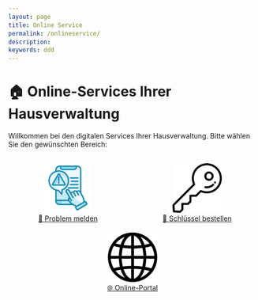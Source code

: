 ```yaml
---
layout: page
title: Online Service
permalink: /onlineservice/
description: 
keywords: ddd
---
```


<style>
.online-service-container {
  display: flex;
  justify-content: space-around;
  flex-wrap: wrap;
  gap: 20px;
  margin-top: 30px;
}

.service-block {
  text-align: center;
  width: 200px;
}

.service-block img {
  width: 100px;
  height: 100px;
  transition: transform 0.3s ease;
}

.service-block img:hover {
  transform: scale(1.15);
}
</style>

# 🏠 Online-Services Ihrer Hausverwaltung

Willkommen bei den digitalen Services Ihrer Hausverwaltung. Bitte wählen Sie den gewünschten Bereich:

<div class="online-service-container">

<div class="service-block">
  <a href="/problem-melden/">
    <img src="assets/img/onlineservices/problemmelden.png" alt="Problem melden">
    <br/>
    🔧 Problem melden
  </a>
  <br/>
  
</div>

<div class="service-block">
  <a href="/schluessel-bestellen/">
    <img src="/assets/img/onlineservices/schluessel.png" alt="Schlüssel bestellen">
    <br/>
    🔑 Schlüssel bestellen
  </a>
  <br/>
  
</div>

<div class="service-block">
  <a href="/online-portal/">
    <img src="/assets/img/onlineservices/online.png" alt="Online Portal">
    <br/>
    🌐 Online-Portal
  </a>
  <br/>
  
</div>

</div>

